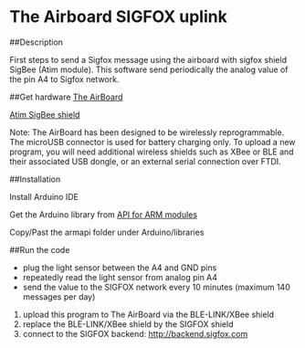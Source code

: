 # The Airboard SIGFOX uplink

##Description

First steps to send a Sigfox message using the airboard with sigfox shield SigBee (Atim module). 
This software send periodically the analog value of the pin A4 to Sigfox network.

##Get hardware
[The AirBoard](http://sales.theairboard.cc/)

[Atim SigBee shield](http://www.atim.com/fr/produits/catalogue/modules-shields/sigbeelorabee/)

Note: The AirBoard has been designed to be wirelessly reprogrammable. The microUSB connector is used for battery charging only. To upload a new program, you will need additional wireless shields such as XBee or BLE and their associated USB dongle, or an external serial connection over FTDI.

##Installation

Install Arduino IDE

Get the Arduino library from [API for ARM modules](http://atim-radiocommunications.github.io/armapi/)

Copy/Past the armapi folder under Arduino/libraries

##Run the code

- plug the light sensor between the A4 and GND pins
- repeatedly read the light sensor from analog pin A4
- send the value to the SIGFOX network every 10 minutes
  (maximum 140 messages per day)
   
1. upload this program to The AirBoard via the BLE-LINK/XBee shield
2. replace the BLE-LINK/XBee shield by the SIGFOX shield
3. connect to the SIGFOX backend: http://backend.sigfox.com
